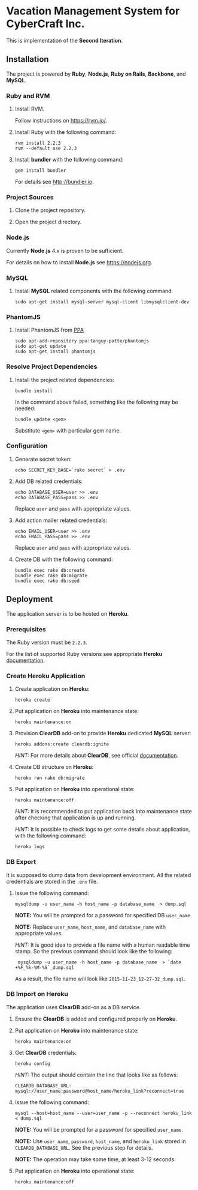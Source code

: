 #   Vacation Management System for CyberCraft Inc.
This is implementation of the **Second Iteration**.

##  Installation
The project is powered by **Ruby**, **Node.js**, **Ruby on Rails**, **Backbone**, and **MySQL**.


### Ruby and RVM
1.  Install RVM.

    Follow instructions on https://rvm.io/.

2.  Install Ruby with the following command:
    ```
    rvm install 2.2.3
    rvm --default use 2.2.3
    ```

3.  Install **bundler** with the following command:
    ```
    gem install bundler
    ```
    For details see http://bundler.io.


### Project Sources
1.  Clone the project repository.

2.  Open the project directory.


### Node.js
Currently **Node.js** 4.x is proven to be sufficient.

For details on how to install **Node.js** see https://nodejs.org.


### MySQL
1.  Install **MySQL** related components with the following command:
    ```
    sudo apt-get install mysql-server mysql-client libmysqlclient-dev
    ```

### PhantomJS
1.  Install PhantomJS from [PPA](https://launchpad.net/~tanguy-patte/+archive/ubuntu/phantomjs)
    ```
    sudo apt-add-repository ppa:tanguy-patte/phantomjs
    sudo apt-get update
    sudo apt-get install phantomjs
    ```


### Resolve Project Dependencies
1.  Install the project related dependencies:
    ```
    bundle install
    ```
    In the command above failed, something like the following may be needed:
    ```
    bundle update <gem>
    ```
    Substitute `<gem>` with particular gem name.

### Configuration
1.  Generate secret token:
    ```
    echo SECRET_KEY_BASE=`rake secret` > .env
    ```

2.  Add DB related credentials:
    ```
    echo DATABASE_USER=user >> .env
    echo DATABASE_PASS=pass >> .env
    ```
    Replace `user` and `pass` with appropriate values.

2.  Add action mailer related credentials:
    ```
    echo EMAIL_USER=user >> .env
    echo EMAIL_PASS=pass >> .env
    ```
    Replace `user` and `pass` with appropriate values.

3.  Create DB with the following command:
    ```
    bundle exec rake db:create
    bundle exec rake db:migrate
    bundle exec rake db:seed
    ```

##  Deployment
The application server is to be hosted on **Heroku**.

### Prerequisites
The Ruby version must be `2.2.3`.

For the list of supported Ruby versions see appropriate **Heroku**
[documentation](https://devcenter.heroku.com/articles/ruby-support#ruby-versions).

### Create Heroku Application
1.  Create application on **Heroku**:
    ```
    heroku create
    ```

1.  Put application on **Heroku** into maintenance state:
    ```
    heroku maintenance:on
    ```

1.  Provision **ClearDB** add-on to provide **Heroku** dedicated **MySQL** server:
    ```
    heroku addons:create cleardb:ignite
    ```
    _HINT:_ For more details about **ClearDB**, see official [documentation](https://devcenter.heroku.com/articles/cleardb#provisioning-the-add-on).

1.  Create DB structure on **Heroku**:
    ```
    heroku run rake db:migrate
    ```

1.  Put application on **Heroku** into operational state:
    ```
    heroku maintenance:off
    ```
    _HINT:_ It is recommended to put application back into maintenance state
    after checking that application is up and running.

    _HINT:_ It is possible to check logs to get some details about application,
    with the following command:
    ```
    heroku logs
    ```


### DB Export
It is supposed to dump data from development environment.
All the related credentials are stored in the `.env` file.

1.  Issue the following command:
    ```
    mysqldump -u user_name -h host_name -p database_name  > dump.sql
    ```
    **NOTE:** You will be prompted for a password for specified DB `user_name`.

    **NOTE:** Replace `user_name`, `host_name`, and `database_name` with appropriate
    values.

    _HINT:_ It is good idea to provide a file name with a human readable time stamp.
    So the previous command should look like the following:
    ```
     mysqldump -u user_name -h host_name -p database_name  > `date +%F_%k-%M-%S`_dump.sql
    ```
    As a result, the file name will look like `2015-11-23_12-27-32_dump.sql`.


### DB Import on Heroku
The application uses **ClearDB** add-on as a DB service.

1.  Ensure the **ClearDB** is added and configured properly on **Heroku**.

1.  Put application on **Heroku** into maintenance state:
    ```
    heroku maintenance:on
    ```

1.  Get **ClearDB** credentials:
    ```
    heroku config
    ```
    _HINT:_ The output should contain the line that looks like as follows:
    ```
    CLEARDB_DATABASE_URL:     mysql://user_name:password@host_name/heroku_link?reconnect=true
    ```

1.  Issue the following command:
    ```
    mysql --host=host_name --user=user_name -p --reconnect heroku_link < dump.sql
    ```
    **NOTE:** You will be prompted for a password for specified `user_name`.

    **NOTE:** Use `user_name`, `password`, `host_name`, and `heroku_link` stored in `CLEARDB_DATABASE_URL`.
    See the previous step for details.

    **NOTE:** The operation may take some time, at least 3-12 seconds.

1.  Put application on **Heroku** into operational state:
    ```
    heroku maintenance:off
    ```
